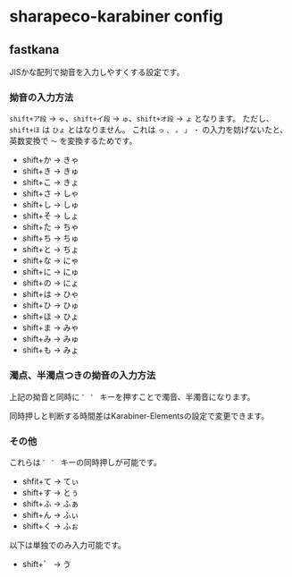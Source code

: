 # sharapeco-karabiner config

## fastkana

JISかな配列で拗音を入力しやすくする設定です。

### 拗音の入力方法

`shift+ア段` → `ゃ`、`shift+イ段` → `ゅ`、`shift+オ段` → `ょ` となります。
ただし、`shift+ほ` は `ひょ` とはなりません。
これは `っ` `、` `。` `」` `・` の入力を妨げないたと、英数変換で `～` を変換するためです。

- shift+か → きゃ
- shift+き → きゅ
- shift+こ → きょ
- shift+さ → しゃ
- shift+し → しゅ
- shift+そ → しょ
- shift+た → ちゃ
- shift+ち → ちゅ
- shift+と → ちょ
- shift+な → にゃ
- shift+に → にゅ
- shift+の → にょ
- shift+は → ひゃ
- shift+ひ → ひゅ
- shift+ほ → ひょ
- shift+ま → みゃ
- shift+み → みゅ
- shift+も → みょ

### 濁点、半濁点つきの拗音の入力方法

上記の拗音と同時に `゛` `゜` キーを押すことで濁音、半濁音になります。

同時押しと判断する時間差はKarabiner-Elementsの設定で変更できます。

### その他

これらは `゛` `゜` キーの同時押しが可能です。

- shfit+て → てぃ
- shift+す → とぅ
- shift+ふ → ふぁ
- shift+ん → ふぃ
- shift+く → ふぉ

以下は単独でのみ入力可能です。

- shift+゛ → ゔ
